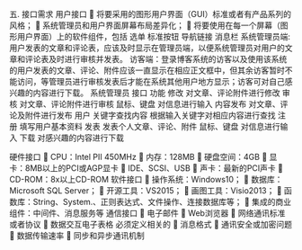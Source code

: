 五.	接口需求
用户接口
	将要采用的图形用户界面（GUI）标准或者有产品系列的风格；
	系统管理员和用户界面屏幕布局差异化；
	将要使用在每一个屏幕（图形用户界面）上的软件组件，包括
选单
标准按钮
导航链接
消息栏
系统管理员端:用户发表的文章和评论表，应该及时显示在管理员端，以便系统管理员对用户的文章和评论表及时进行审核并发表。
访客端：登录博客系统的访客以及使用该系统的用户发表的文章、评论、附件应该一直显示在相应正文框中，但其余访客暂时不能访问，等管理员进行审核发表后才能在系统其他用户地方显示；访客可对自己感兴趣的内容进行下载。
系统管理员
接口	功能
修改	对文章、评论附件进行修改
审核	对文章、评论附件进行审核
鼠标、键盘	对信息进行输入
内容发布	对文章、评论及附件进行发布
用户
关键字查找内容	根据输入关键字对相应内容进行查找
注册	填写用户基本资料
发表	发表个人文章、评论、附件
鼠标、键盘	对信息进行输入
下载	对感兴趣的内容进行下载

硬件接口
	CPU：Intel PⅡ 450MHz
	内存：128MB
	硬盘空间：4GB
	显卡：8MB以上的PCI或AGP显卡
	IDE、SCSI、USB
	声卡：最新的PCI声卡
	CD-ROM：8x以上CD-ROM
软件接口
	操作系统：Windows10；
	数据库：Microsoft SQL Server；
	开源工具：VS2015；
	画图工具：Visio2013；
	函数库：String、System.、正则表达式、文件操作、连接数据库等；
	集成的商业组件：中间件、消息服务等
通信接口
	电子邮件
	Web浏览器
	网络通讯标准或者协议
	数据交互电子表格
必须定义相关的
	消息格式
	通讯安全或加密问题
	数据传输速率
	同步和异步通讯机制

